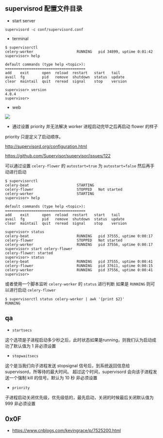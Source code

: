 ## supervisrod 配置文件目录


- start server

`supervisord -c conf/supervisord.conf`

- terminal

```
$ supervisorctl
celery-worker                    RUNNING   pid 34899, uptime 0:01:42
supervisor> help

default commands (type help <topic>):
=====================================
add    exit      open  reload  restart   start   tail   
avail  fg        pid   remove  shutdown  status  update 
clear  maintail  quit  reread  signal    stop    version

supervisor> version
4.0.4
supervisor> 
```

- web

![](https://i.loli.net/2019/08/04/nLZKDV1jz5BPvYQ.png)

- 通过设置 priority 并无法解决 worker 进程启动完毕之后再启动 flower 的样子

priority 只是定义了启动顺序。

http://supervisord.org/configuration.html

https://github.com/Supervisor/supervisor/issues/122​


可以通过设置 `celery-flower` 的 `autostart=true` 为 `autostart=false` 然后再手动进行启动

```
$ supervisorctl       
celery-beat                      STARTING  
celery-flower                    STOPPED   Not started
celery-worker                    STARTING  
supervisor> help

default commands (type help <topic>):
=====================================
add    exit      open  reload  restart   start   tail   
avail  fg        pid   remove  shutdown  status  update 
clear  maintail  quit  reread  signal    stop    version

supervisor> status
celery-beat                      RUNNING   pid 37555, uptime 0:00:17
celery-flower                    STOPPED   Not started
celery-worker                    RUNNING   pid 37556, uptime 0:00:17
supervisor> start celery-flower 
celery-flower: started
supervisor> status
celery-beat                      RUNNING   pid 37555, uptime 0:00:41
celery-flower                    RUNNING   pid 37611, uptime 0:00:15
celery-worker                    RUNNING   pid 37556, uptime 0:00:41
supervisor> 
```

或者使用一个脚本监听 `celery-worker` 的 `status` 进行判断 如果是 `RUNNING` 则可以进行启动 `celery-flower`

```
$ supervisorctl status celery-worker | awk '{print $2}'
RUNNING
```


## qa

- `startsecs`

这个选项是子进程启动多少秒之后，此时状态如果是running，则我们认为启动成功了默认值为 1 非必须设置

- `stopwaitsecs`

这个是当我们向子进程发送 stopsignal 信号后，到系统返回信息给 supervisord，所等待的最大时间。 超过这个时间，supervisord 会向该子进程发送一个强制 kill 的信号。默认为 10 秒 非必须设置

- `priority`

子进程启动关闭优先级，优先级低的，最先启动，关闭的时候最后关闭默认值为 999 非必须设置

## 0x0F

- https://www.cnblogs.com/kevingrace/p/7525200.html